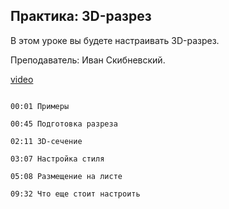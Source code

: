 ## Практика: 3D-разрез

В этом уроке вы будете настраивать 3D-разрез.

Преподаватель: Иван Скибневский. 

[video](https://player.softculture.cc/embed/online/ARC/ARC_59.21.12_L8-8_Practice_3D_Section)

```chapters

00:01 Примеры

00:45 Подготовка разреза 

02:11 3D-сечение

03:07 Настройка стиля 

05:08 Размещение на листе

09:32 Что еще стоит настроить

```